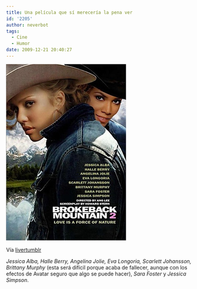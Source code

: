```yaml
---
title: Una película que sí merecería la pena ver
id: '2205'
author: neverbot
tags:
  - Cine
  - Humor
date: 2009-12-21 20:40:27
---
```


![200912212038.jpg](./una-pelicula-que-si-mereceria-la-pena-ver/200912212038.jpg)

Vía [livertumblr](http://livercake.tumblr.com/post/288974653/a-sequel-worth-watching-xteban-o)  

_Jessica Alba, Halle Berry, Angelina Jolie, Eva Longoria, Scarlett Johansson, Brittany Murphy_ (esta será difícil porque acaba de fallecer, aunque con los efectos de Avatar seguro que algo se puede hacer), _Sara Foster_ y _Jessica Simpson_.